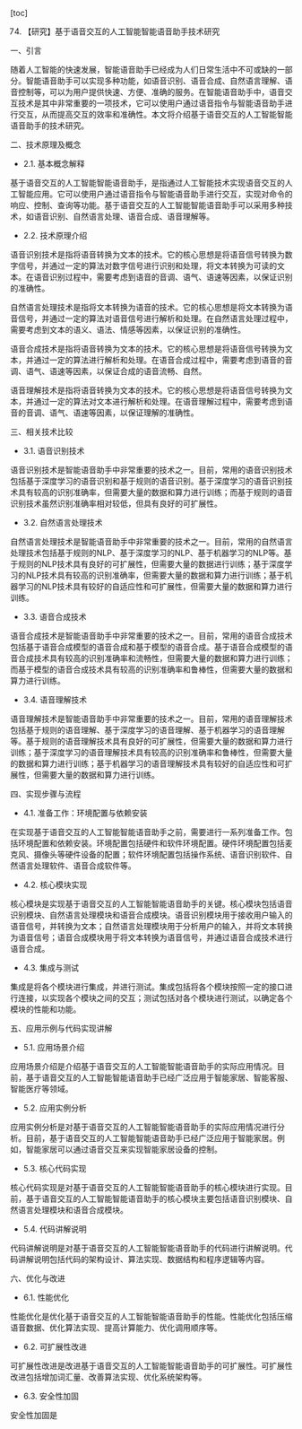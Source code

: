 
[toc]                    
                
                
74. 【研究】基于语音交互的人工智能智能语音助手技术研究

一、引言

随着人工智能的快速发展，智能语音助手已经成为人们日常生活中不可或缺的一部分。智能语音助手可以实现多种功能，如语音识别、语音合成、自然语言理解、语音控制等，可以为用户提供快速、方便、准确的服务。在智能语音助手中，语音交互技术是其中非常重要的一项技术，它可以使用户通过语音指令与智能语音助手进行交互，从而提高交互的效率和准确性。本文将介绍基于语音交互的人工智能智能语音助手的技术研究。

二、技术原理及概念

- 2.1. 基本概念解释

基于语音交互的人工智能智能语音助手，是指通过人工智能技术实现语音交互的人工智能应用。它可以使用户通过语音指令与智能语音助手进行交互，实现对命令的响应、控制、查询等功能。基于语音交互的人工智能智能语音助手可以采用多种技术，如语音识别、自然语言处理、语音合成、语音理解等。

- 2.2. 技术原理介绍

语音识别技术是指将语音转换为文本的技术。它的核心思想是将语音信号转换为数字信号，并通过一定的算法对数字信号进行识别和处理，将文本转换为可读的文本。在语音识别过程中，需要考虑到语音的音调、语气、语速等因素，以保证识别的准确性。

自然语言处理技术是指将文本转换为语音的技术。它的核心思想是将文本转换为语音信号，并通过一定的算法对语音信号进行解析和处理。在自然语言处理过程中，需要考虑到文本的语义、语法、情感等因素，以保证识别的准确性。

语音合成技术是指将语音转换为文本的技术。它的核心思想是将语音信号转换为文本，并通过一定的算法进行解析和处理。在语音合成过程中，需要考虑到语音的音调、语气、语速等因素，以保证合成的语音流畅、自然。

语音理解技术是指将语音转换为文本的技术。它的核心思想是将语音信号转换为文本，并通过一定的算法对文本进行解析和处理。在语音理解过程中，需要考虑到语音的音调、语气、语速等因素，以保证理解的准确性。

三、相关技术比较

- 3.1. 语音识别技术

语音识别技术是智能语音助手中非常重要的技术之一。目前，常用的语音识别技术包括基于深度学习的语音识别和基于规则的语音识别。基于深度学习的语音识别技术具有较高的识别准确率，但需要大量的数据和算力进行训练；而基于规则的语音识别技术虽然识别准确率相对较低，但具有良好的可扩展性。

- 3.2. 自然语言处理技术

自然语言处理技术是智能语音助手中非常重要的技术之一。目前，常用的自然语言处理技术包括基于规则的NLP、基于深度学习的NLP、基于机器学习的NLP等。基于规则的NLP技术具有良好的可扩展性，但需要大量的数据进行训练；基于深度学习的NLP技术具有较高的识别准确率，但需要大量的数据和算力进行训练；基于机器学习的NLP技术具有较好的自适应性和可扩展性，但需要大量的数据和算力进行训练。

- 3.3. 语音合成技术

语音合成技术是智能语音助手中非常重要的技术之一。目前，常用的语音合成技术包括基于语音合成模型的语音合成和基于模型的语音合成。基于语音合成模型的语音合成技术具有较高的识别准确率和流畅性，但需要大量的数据和算力进行训练；而基于模型的语音合成技术具有较高的识别准确率和鲁棒性，但需要大量的数据和算力进行训练。

- 3.4. 语音理解技术

语音理解技术是智能语音助手中非常重要的技术之一。目前，常用的语音理解技术包括基于规则的语音理解、基于深度学习的语音理解、基于机器学习的语音理解等。基于规则的语音理解技术具有良好的可扩展性，但需要大量的数据和算力进行训练；基于深度学习的语音理解技术具有较高的识别准确率和鲁棒性，但需要大量的数据和算力进行训练；基于机器学习的语音理解技术具有较好的自适应性和可扩展性，但需要大量的数据和算力进行训练。

四、实现步骤与流程

- 4.1. 准备工作：环境配置与依赖安装

在实现基于语音交互的人工智能智能语音助手之前，需要进行一系列准备工作。包括环境配置和依赖安装。环境配置包括硬件和软件环境配置。硬件环境配置包括麦克风、摄像头等硬件设备的配置；软件环境配置包括操作系统、语音识别软件、自然语言处理软件、语音合成软件等。

- 4.2. 核心模块实现

核心模块是实现基于语音交互的人工智能智能语音助手的关键。核心模块包括语音识别模块、自然语言处理模块和语音合成模块。语音识别模块用于接收用户输入的语音信号，并转换为文本；自然语言处理模块用于分析用户的输入，并将文本转换为语音信号；语音合成模块用于将文本转换为语音信号，并通过语音合成技术进行语音合成。

- 4.3. 集成与测试

集成是将各个模块进行集成，并进行测试。集成包括将各个模块按照一定的接口进行连接，以实现各个模块之间的交互；测试包括对各个模块进行测试，以确定各个模块的性能和功能。

五、应用示例与代码实现讲解

- 5.1. 应用场景介绍

应用场景介绍是介绍基于语音交互的人工智能智能语音助手的实际应用情况。目前，基于语音交互的人工智能智能语音助手已经广泛应用于智能家居、智能客服、智能医疗等领域。

- 5.2. 应用实例分析

应用实例分析是对基于语音交互的人工智能智能语音助手的实际应用情况进行分析。目前，基于语音交互的人工智能智能语音助手已经广泛应用于智能家居。例如，智能家居可以通过语音交互来实现智能家居设备的控制。

- 5.3. 核心代码实现

核心代码实现是对基于语音交互的人工智能智能语音助手的核心模块进行实现。目前，基于语音交互的人工智能智能语音助手的核心模块主要包括语音识别模块、自然语言处理模块和语音合成模块。

- 5.4. 代码讲解说明

代码讲解说明是对基于语音交互的人工智能智能语音助手的代码进行讲解说明。代码讲解说明包括代码的架构设计、算法实现、数据结构和程序逻辑等内容。

六、优化与改进

- 6.1. 性能优化

性能优化是优化基于语音交互的人工智能智能语音助手的性能。性能优化包括压缩语音数据、优化算法实现、提高计算能力、优化调用顺序等。

- 6.2. 可扩展性改进

可扩展性改进是改进基于语音交互的人工智能智能语音助手的可扩展性。可扩展性改进包括增加词汇量、改善算法实现、优化系统架构等。

- 6.3. 安全性加固

安全性加固是


